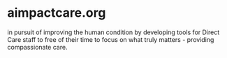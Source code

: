 # aimpactcare.org
in pursuit of improving the human condition by developing tools for Direct Care staff to free of their time to focus on what truly matters - providing compassionate care.
